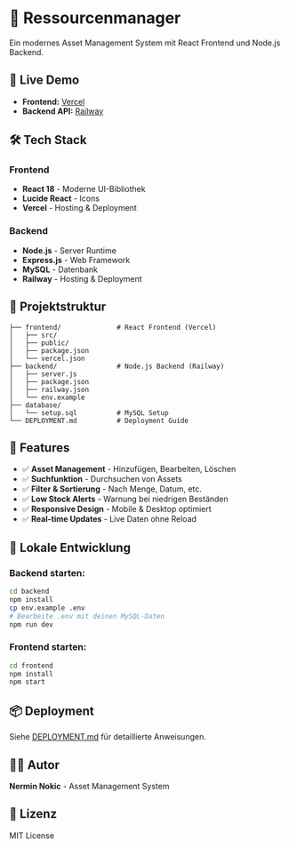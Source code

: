 # 🏢 Ressourcenmanager

Ein modernes Asset Management System mit React Frontend und Node.js Backend.

## 🚀 Live Demo

- **Frontend:** [Vercel](https://ressourcenmanager.vercel.app)
- **Backend API:** [Railway](https://ressourcenmanager-backend.railway.app/api)

## 🛠️ Tech Stack

### Frontend
- **React 18** - Moderne UI-Bibliothek
- **Lucide React** - Icons
- **Vercel** - Hosting & Deployment

### Backend
- **Node.js** - Server Runtime
- **Express.js** - Web Framework
- **MySQL** - Datenbank
- **Railway** - Hosting & Deployment

## 📁 Projektstruktur

```
├── frontend/              # React Frontend (Vercel)
│   ├── src/
│   ├── public/
│   ├── package.json
│   └── vercel.json
├── backend/               # Node.js Backend (Railway)
│   ├── server.js
│   ├── package.json
│   ├── railway.json
│   └── env.example
├── database/
│   └── setup.sql          # MySQL Setup
└── DEPLOYMENT.md          # Deployment Guide
```

## 🚀 Features

- ✅ **Asset Management** - Hinzufügen, Bearbeiten, Löschen
- ✅ **Suchfunktion** - Durchsuchen von Assets
- ✅ **Filter & Sortierung** - Nach Menge, Datum, etc.
- ✅ **Low Stock Alerts** - Warnung bei niedrigen Beständen
- ✅ **Responsive Design** - Mobile & Desktop optimiert
- ✅ **Real-time Updates** - Live Daten ohne Reload

## 🔧 Lokale Entwicklung

### Backend starten:
```bash
cd backend
npm install
cp env.example .env
# Bearbeite .env mit deinen MySQL-Daten
npm run dev
```

### Frontend starten:
```bash
cd frontend
npm install
npm start
```

## 📦 Deployment

Siehe [DEPLOYMENT.md](DEPLOYMENT.md) für detaillierte Anweisungen.

## 👨‍💻 Autor

**Nermin Nokic** - Asset Management System

## 📄 Lizenz

MIT License